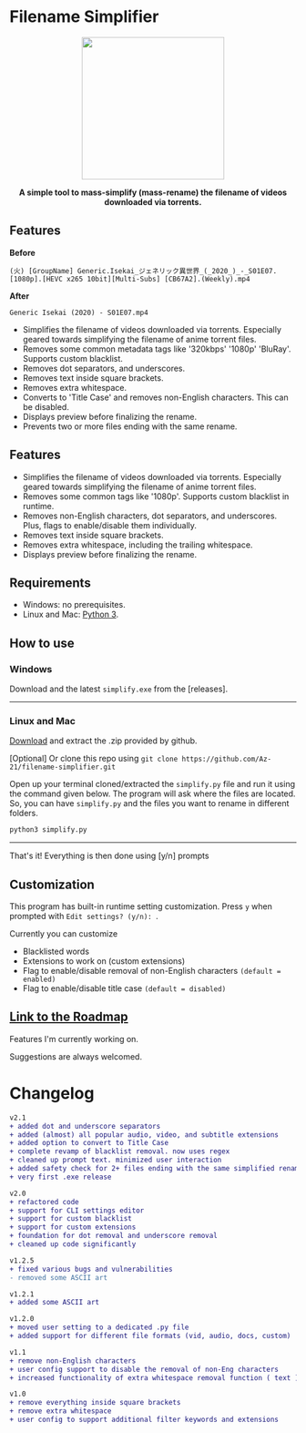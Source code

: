 # Filename Simplifier

<p align="center">
  <img width="250" height="250" src="https://raw.githubusercontent.com/Az-21/artwork/master/simplify/simplify.png">
</p>
<b>
<p align="center" style = "emphasis">
  A simple tool to mass-simplify (mass-rename) the filename of videos downloaded via torrents.
</p>
</b>


## Features

**Before**
```
(火) [GroupName] Generic.Isekai_ジェネリック異世界_(_2020_)_-_S01E07.[1080p].[HEVC x265 10bit][Multi-Subs] [CB67A2].(Weekly).mp4
```
**After**
```
Generic Isekai (2020) - S01E07.mp4
```
* Simplifies the filename of videos downloaded via torrents. Especially geared towards simplifying the filename of anime torrent files.
* Removes some common metadata tags like '320kbps' '1080p' 'BluRay'. Supports custom blacklist.
* Removes dot separators, and underscores.
* Removes text inside square brackets.
* Removes extra whitespace.
* Converts to 'Title Case' and removes non-English characters. This can be disabled.
* Displays preview before finalizing the rename.
* Prevents two or more files ending with the same rename.


## Features

* Simplifies the filename of videos downloaded via torrents. Especially geared towards simplifying the filename of anime torrent files.
* Removes some common tags like '1080p'. Supports custom blacklist in runtime.
* Removes non-English characters, dot separators, and underscores. Plus, flags to enable/disable them individually.
* Removes text inside square brackets.
* Removes extra whitespace, including the trailing whitespace.
* Displays preview before finalizing the rename.


## Requirements

* Windows: no prerequisites.
* Linux and Mac: [Python 3](https://www.python.org/).


## How to use


### Windows

Download and the latest `simplify.exe` from the [releases].

---


### Linux and Mac


[Download](https://github.com/Az-21/filename-simplifier/archive/master.zip) and extract the .zip provided by github.

\[Optional\] Or clone this repo using `git clone https://github.com/Az-21/filename-simplifier.git`

Open up your terminal cloned/extracted the `simplify.py` file and run it using the command given below. The program will ask where the files are located. So, you can have `simplify.py` and the files you want to rename in different folders.

```bash
python3 simplify.py
```

---

That's it! Everything is then done using [y/n] prompts

## Customization

This program has built-in runtime setting customization. Press `y` when prompted with `Edit settings? (y/n): `.

Currently you can customize

* Blacklisted words
* Extensions to work on (custom extensions)
* Flag to enable/disable removal of non-English characters `(default = enabled)`
* Flag to enable/disable title case `(default = disabled)`

## [Link to the Roadmap](https://github.com/Az-21/filename-simplifier/projects/1)

Features I'm currently working on. 

Suggestions are always welcomed.


# Changelog

```diff
v2.1
+ added dot and underscore separators
+ added (almost) all popular audio, video, and subtitle extensions
+ added option to convert to Title Case
+ complete revamp of blacklist removal. now uses regex
+ cleaned up prompt text. minimized user interaction
+ added safety check for 2+ files ending with the same simplified rename
+ very first .exe release

v2.0
+ refactored code
+ support for CLI settings editor
+ support for custom blacklist
+ support for custom extensions
+ foundation for dot removal and underscore removal
+ cleaned up code significantly

v1.2.5
+ fixed various bugs and vulnerabilities
- removed some ASCII art

v1.2.1
+ added some ASCII art

v1.2.0
+ moved user setting to a dedicated .py file
+ added support for different file formats (vid, audio, docs, custom)

v1.1
+ remove non-English characters
+ user config support to disable the removal of non-Eng characters
+ increased functionality of extra whitespace removal function ( text ) -> (text)

v1.0
+ remove everything inside square brackets
+ remove extra whitespace
+ user config to support additional filter keywords and extensions
```

